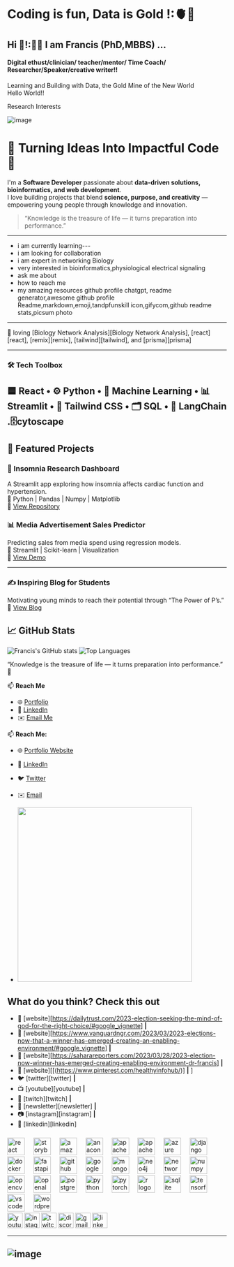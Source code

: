# Coding is fun, Data is Gold !:🫀🧠
<h2 align="left">Hi 👋!:🧑‍🎓 I am Francis (PhD,MBBS) ... </h2> 


#### Digital ethust/clinician/ teacher/mentor/ Time Coach/ Researcher/Speaker/creative writer!!
<p align="left">Learning and Building with Data, the Gold Mine of the New World<br>Hello World!!</p>
<p align="left">  Research Interests

![image](https://media4.giphy.com/media/v1.Y2lkPTc5MGI3NjExbDc4aDk2MmI5c2luZ2htenBpZjM4Z3F2OTF4aHZtenV3NXF2cXR1bCZlcD12MV9naWZzX3NlYXJjaCZjdD1n/SFIxisidxlLqUSyutF/giphy.webp)

# 👋 Turning Ideas Into Impactful Code 🚀

I'm a **Software Developer** passionate about **data-driven solutions, bioinformatics, and web development**.  
I love building projects that blend **science, purpose, and creativity** — empowering young people through knowledge and innovation.

> “Knowledge is the treasure of life — it turns preparation into performance.”  



-----
 - i am currently learning---
 - i am looking for collaboration
 - i am expert in networking Biology
 - very interested in bioinformatics,physiological electrical signaling 
 - ask me about 
 - how to reach me
 - my amazing resources github profile chatgpt, readme generator,awesome github profile Readme,markdown,emoji,tandpfunskill icon,gifycom,github readme stats,picsum photo
----- 
💜 loving [Biology Network Analysis][Biology Network Analysis], [react][react], [remix][remix], [tailwind][tailwind], and [prisma][prisma]  
_________
### 🛠️ Tech Toolbox
🟦 React • ⚙️ Python • 🧠 Machine Learning • 📊 Streamlit • 🎨 Tailwind CSS • 🗂️ SQL • 🧩 LangChain .🗄️cytoscape 
---

## 🚀 Featured Projects

### 🧠 Insomnia Research Dashboard
A Streamlit app exploring how insomnia affects cardiac function and hypertension.  
🔹 Python | Pandas | Numpy | Matplotlib  
🔗 [View Repository](https://github.com/agbaraolorunpo/insomnia-research-dashboard)

### 📊 Media Advertisement Sales Predictor
Predicting sales from media spend using regression models.  
🔹 Streamlit | Scikit-learn | Visualization  
🔗 [View Demo](https://github.com/agbaraolorunpo/media-sales-predictor)

_______

### ✍️ Inspiring Blog for Students
Motivating young minds to reach their potential through “The Power of P’s.”  
🔗 [View Blog](https://github.com/agbaraolorunpo/blog)

## 📈 GitHub Stats
![Francis's GitHub stats](https://github-readme-stats.vercel.app/api?username=agbaraolorunpo&show_icons=true&theme=radical)
![Top Languages](https://github-readme-stats.vercel.app/api/top-langs/?username=agbaraolorunpo&layout=compact&theme=radical)



“Knowledge is the treasure of life — it turns preparation into performance.” 💎

📫 **Reach Me**
- 🌐 [Portfolio](https://agbaraolorunpo.github.io/)
- 💼 [LinkedIn](https://linkedin.com/in/agbaraolorunpo)
- ✉️ [Email Me](mailto:youremail@example.com)

📫 **Reach Me:**
- 🌐 [Portfolio Website](https://agbaraolorunpo.github.io/)
- 💼 [LinkedIn](https://linkedin.com/in/agbaraolorunpo)
- 🐦 [Twitter](https://twitter.com/yourhandle)
- ✉️ [Email](mailto:youremail@example.com)


- <img src="https://media.giphy.com/media/qgQUggAC3Pfv687qPC/giphy.gif" width="400"/>

## What do you think? Check this out
- 🏡 [website][https://dailytrust.com/2023-election-seeking-the-mind-of-god-for-the-right-choice/#google_vignette] **|** 
- 🏡 [website][https://www.vanguardngr.com/2023/03/2023-elections-now-that-a-winner-has-emerged-creating-an-enabling-environment/#google_vignette] **|**
- 🏡 [website][https://saharareporters.com/2023/03/28/2023-election-now-winner-has-emerged-creating-enabling-environment-dr-francis] **|** 
- 🏡 [website][[(https://www.pinterest.com/healthyinfohub/)] **|** ] 
- 🐦 [twitter][twitter] **|** 
- 📺 [youtube][youtube] **|** 
- 🎥 [twitch][twitch] **|** 
- 📰 [newsletter][newsletter] **|** 
- 📷 [instagram][instagram] **|** 
- 👔 [linkedin][linkedin]

[npm]: https://npmjs.com/~agbaraolorunpo




###

<div align="left">
  <img src="https://cdn.jsdelivr.net/gh/devicons/devicon/icons/react/react-original.svg" height="40" alt="react logo"  />
  <img width="12" />
  <img src="https://cdn.jsdelivr.net/gh/devicons/devicon/icons/storybook/storybook-original.svg" height="40" alt="storybook logo"  />
  <img width="12" />
  <img src="https://cdn.jsdelivr.net/gh/devicons/devicon/icons/amazonwebservices/amazonwebservices-line-wordmark.svg" height="40" alt="amazonwebservices logo"  />
  <img width="12" />
  <img src="https://cdn.jsdelivr.net/gh/devicons/devicon/icons/anaconda/anaconda-original.svg" height="40" alt="anaconda logo"  />
  <img width="12" />
  <img src="https://cdn.jsdelivr.net/gh/devicons/devicon/icons/apache/apache-original.svg" height="40" alt="apache logo"  />
  <img width="12" />
  <img src="https://cdn.jsdelivr.net/gh/devicons/devicon/icons/apachekafka/apachekafka-original.svg" height="40" alt="apachekafka logo"  />
  <img width="12" />
  <img src="https://cdn.jsdelivr.net/gh/devicons/devicon/icons/azure/azure-original.svg" height="40" alt="azure logo"  />
  <img width="12" />
  <img src="https://cdn.jsdelivr.net/gh/devicons/devicon/icons/django/django-plain.svg" height="40" alt="django logo"  />
  <img width="12" />
  <img src="https://cdn.jsdelivr.net/gh/devicons/devicon/icons/docker/docker-original.svg" height="40" alt="docker logo"  />
  <img width="12" />
  <img src="https://cdn.jsdelivr.net/gh/devicons/devicon/icons/fastapi/fastapi-original.svg" height="40" alt="fastapi logo"  />
  <img width="12" />
  <img src="https://cdn.jsdelivr.net/gh/devicons/devicon/icons/github/github-original.svg" height="40" alt="github logo"  />
  <img width="12" />
  <img src="https://cdn.jsdelivr.net/gh/devicons/devicon/icons/googlecloud/googlecloud-original.svg" height="40" alt="googlecloud logo"  />
  <img width="12" />
  <img src="https://cdn.jsdelivr.net/gh/devicons/devicon/icons/mongodb/mongodb-original.svg" height="40" alt="mongodb logo"  />
  <img width="12" />
  <img src="https://cdn.jsdelivr.net/gh/devicons/devicon/icons/neo4j/neo4j-original.svg" height="40" alt="neo4j logo"  />
  <img width="12" />
  <img src="https://cdn.jsdelivr.net/gh/devicons/devicon/icons/networkx/networkx-original.svg" height="40" alt="networkx logo"  />
  <img width="12" />
  <img src="https://cdn.jsdelivr.net/gh/devicons/devicon/icons/numpy/numpy-original.svg" height="40" alt="numpy logo"  />
  <img width="12" />
  <img src="https://cdn.jsdelivr.net/gh/devicons/devicon/icons/opencv/opencv-original.svg" height="40" alt="opencv logo"  />
  <img width="12" />
  <img src="https://cdn.jsdelivr.net/gh/devicons/devicon/icons/openal/openal-original.svg" height="40" alt="openal logo"  />
  <img width="12" />
  <img src="https://cdn.jsdelivr.net/gh/devicons/devicon/icons/postgresql/postgresql-original.svg" height="40" alt="postgresql logo"  />
  <img width="12" />
  <img src="https://cdn.jsdelivr.net/gh/devicons/devicon/icons/python/python-original.svg" height="40" alt="python logo"  />
  <img width="12" />
  <img src="https://cdn.jsdelivr.net/gh/devicons/devicon/icons/pytorch/pytorch-original.svg" height="40" alt="pytorch logo"  />
  <img width="12" />
  <img src="https://cdn.jsdelivr.net/gh/devicons/devicon/icons/r/r-original.svg" height="40" alt="r logo"  />
  <img width="12" />
  <img src="https://cdn.jsdelivr.net/gh/devicons/devicon/icons/sqlite/sqlite-original.svg" height="40" alt="sqlite logo"  />
  <img width="12" />
  <img src="https://cdn.jsdelivr.net/gh/devicons/devicon/icons/tensorflow/tensorflow-original.svg" height="40" alt="tensorflow logo"  />
  <img width="12" />
  <img src="https://cdn.jsdelivr.net/gh/devicons/devicon/icons/vscode/vscode-original.svg" height="40" alt="vscode logo"  />
  <img width="12" />
  <img src="https://cdn.jsdelivr.net/gh/devicons/devicon/icons/wordpress/wordpress-original.svg" height="40" alt="wordpress logo"  />
</div>





<div align="left">
  <img src="https://img.shields.io/static/v1?message=Youtube&logo=youtube&label=&color=FF0000&logoColor=white&labelColor=&style=for-the-badge" height="35" alt="youtube logo"  />
  <img src="https://img.shields.io/static/v1?message=Instagram&logo=instagram&label=&color=E4405F&logoColor=white&labelColor=&style=for-the-badge" height="35" alt="instagram logo"  />
  <img src="https://img.shields.io/static/v1?message=Twitch&logo=twitch&label=&color=9146FF&logoColor=white&labelColor=&style=for-the-badge" height="35" alt="twitch logo"  />
  <img src="https://img.shields.io/static/v1?message=Discord&logo=discord&label=&color=7289DA&logoColor=white&labelColor=&style=for-the-badge" height="35" alt="discord logo"  />
  <img src="https://img.shields.io/static/v1?message=Gmail&logo=gmail&label=&color=D14836&logoColor=white&labelColor=&style=for-the-badge" height="35" alt="gmail logo"  />
  <img src="https://img.shields.io/static/v1?message=LinkedIn&logo=linkedin&label=&color=0077B5&logoColor=white&labelColor=&style=for-the-badge" height="35" alt="linkedin logo"  />
</div>

-------
![image](https://media2.giphy.com/media/v1.Y2lkPTc5MGI3NjExZDlmODJnbDVjaWRta3g1Y2V5bjhzemI5cnFia3FrbXF0eHFoN25wdCZlcD12MV9naWZzX3NlYXJjaCZjdD1n/hxERQNWQudqSF1iDnr/giphy.webp)
---------

